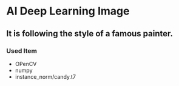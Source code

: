 # AI Deep Learning Image
## It is following the style of a famous painter.
### Used Item
- OPenCV
- numpy
- instance_norm/candy.t7

